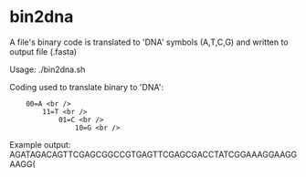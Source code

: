 # bin2dna
 A file's binary code is translated to 'DNA' symbols (A,T,C,G) and written to output file (.fasta)

Usage:
./bin2dna.sh <filename>

Coding used to translate binary to 'DNA':

        00=A <br />
            11=T <br />
                01=C <br />
                    10=G <br />

Example output:
AGATAGACAGTTCGAGCGGCCGTGAGTTCGAGCGACCTATCGGAAAGGAAGGAAGG(
